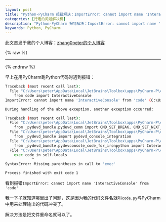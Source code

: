 ```yaml
---
layout: post
title: "Python-PyCharm 报错解决：ImportError: cannot import name 'InteractiveConsole' from 'code'"
categories: [行走的问题解决机]
description: "Python-PyCharm 报错解决：ImportError: cannot import name 'InteractiveConsole' from 'code'-重命名解决问题"
keywords: Python, PyCharm
---
```


此文首发于我的个人博客：[zhang0peter的个人博客](https://zhang0peter.com)         

{% raw %}
***          
{% endraw %}

早上在用PyCharm跑Python代码时遇到报错：
```sh
Traceback (most recent call last):
  File "C:\Users\peter\AppData\Local\JetBrains\Toolbox\apps\PyCharm-P\ch-0\193.5662.61\plugins\python\helpers\pydev\_pydevd_bundle\pydevd_console_integration.py", line 4, in <module>
    from code import InteractiveConsole
ImportError: cannot import name 'InteractiveConsole' from 'code' (C:\Users\peter\Documents\GitHub\code.py)

During handling of the above exception, another exception occurred:

Traceback (most recent call last):
  File "C:\Users\peter\AppData\Local\JetBrains\Toolbox\apps\PyCharm-P\ch-0\193.5662.61\plugins\python\helpers\pydev\pydevd.py", line 37, in <module>
    from _pydevd_bundle.pydevd_comm import CMD_SET_BREAK, CMD_SET_NEXT_STATEMENT, CMD_STEP_INTO, CMD_STEP_OVER, \
  File "C:\Users\peter\AppData\Local\JetBrains\Toolbox\apps\PyCharm-P\ch-0\193.5662.61\plugins\python\helpers\pydev\_pydevd_bundle\pydevd_comm.py", line 91, in <module>
    from _pydevd_bundle import pydevd_console_integration
  File "C:\Users\peter\AppData\Local\JetBrains\Toolbox\apps\PyCharm-P\ch-0\193.5662.61\plugins\python\helpers\pydev\_pydevd_bundle\pydevd_console_integration.py", line 6, in <module>
    from _pydevd_bundle.pydevconsole_code_for_ironpython import InteractiveConsole
  File "C:\Users\peter\AppData\Local\JetBrains\Toolbox\apps\PyCharm-P\ch-0\193.5662.61\plugins\python\helpers\pydev\_pydevd_bundle\pydevconsole_code_for_ironpython.py", line 305
    exec code in self.locals
            ^
SyntaxError: Missing parentheses in call to 'exec'

Process finished with exit code 1
```
看到报错`ImportError: cannot import name 'InteractiveConsole' from 'code' `

我一下子就知道哪里出了问题，这是因为我的代码文件名就叫`code.py`与PyCharm中用来处理输出的代码冲突了。

解决方法是把文件重命名就可以了。
